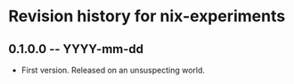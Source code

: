 # Revision history for nix-experiments

## 0.1.0.0 -- YYYY-mm-dd

* First version. Released on an unsuspecting world.
